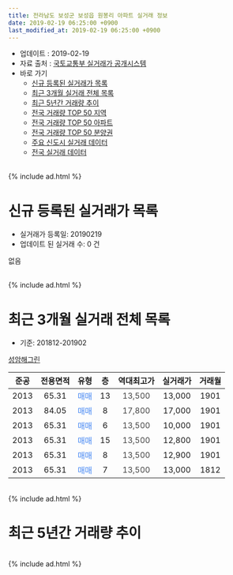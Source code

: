 ```yaml
---
title: 전라남도 보성군 보성읍 원봉리 아파트 실거래 정보
date: 2019-02-19 06:25:00 +0900
last_modified_at: 2019-02-19 06:25:00 +0900
---
```


* 업데이트 : 2019-02-19
* 자료 출처 : [국토교통부 실거래가 공개시스템](http://rt.molit.go.kr)
* 바로 가기
    * [신규 등록된 실거래가 목록](#신규-등록된-실거래가-목록)
    * [최근 3개월 실거래 전체 목록](#최근-3개월-실거래-전체-목록)
    * [최근 5년간 거래량 추이](#최근-5년간-거래량-추이)
    * [전국 거래량 TOP 50 지역](https://ayogom.github.io/apt-trade-info/최근-3개월-전국에서-가장-거래가-많이-발생한-지역)
    * [전국 거래량 TOP 50 아파트](https://ayogom.github.io/apt-trade-info/최근-3개월-전국에서-가장-거래가-많이-발생한-아파트)
    * [전국 거래량 TOP 50 분양권](https://ayogom.github.io/apt-trade-info/최근-3개월-전국에서-가장-거래가-많이-발생한-분양권)
    * [주요 신도시 실거래 데이터](https://ayogom.github.io/apt-trade-info/주요-신도시)
    * [전국 실거래 데이터](https://ayogom.github.io/apt-trade-info/전국)
<br>
{% include ad.html %}
<br>

# 신규 등록된 실거래가 목록
* 실거래가 등록일: 20190219
* 업데이트 된 실거래 수: 0 건

없음

<br>
{% include ad.html %}
<br>

# 최근 3개월 실거래 전체 목록
* 기준: 201812-201902


[성암해그린](https://search.naver.com/search.naver?query=%EC%A0%84%EB%9D%BC%EB%82%A8%EB%8F%84+%EB%B3%B4%EC%84%B1%EA%B5%B0+%EB%B3%B4%EC%84%B1%EC%9D%8D+%EC%9B%90%EB%B4%89%EB%A6%AC+%EC%84%B1%EC%95%94%ED%95%B4%EA%B7%B8%EB%A6%B0)

|준공|전용면적|유형|층|역대최고가|실거래가|거래월|
|:---:|:---:|:---:|:---:|:---:|:---:|:---:|
|2013|65.31|<span style="color:#4285f3">매매</span>|13|<span style="color:#444444">13,500</span>|13,000|1901|
|2013|84.05|<span style="color:#4285f3">매매</span>|8|<span style="color:#444444">17,800</span>|17,000|1901|
|2013|65.31|<span style="color:#4285f3">매매</span>|6|<span style="color:#444444">13,500</span>|10,000|1901|
|2013|65.31|<span style="color:#4285f3">매매</span>|15|<span style="color:#444444">13,500</span>|12,800|1901|
|2013|65.31|<span style="color:#4285f3">매매</span>|8|<span style="color:#444444">13,500</span>|12,900|1901|
|2013|65.31|<span style="color:#4285f3">매매</span>|7|<span style="color:#444444">13,500</span>|13,000|1812|


<br>
{% include ad.html %}
<br>

# 최근 5년간 거래량 추이


<div style="width:100%;">
    <canvas id="deal_progress" height="200"></canvas>
</div>

<script>
new Chart(document.getElementById("deal_progress"), {
    type: 'line',
    data: {
        labels: ['201402','201403','201404','201405','201406','201407','201408','201409','201410','201411','201412','201501','201502','201503','201504','201505','201506','201507','201508','201509','201510','201511','201512','201601','201602','201603','201604','201605','201606','201607','201608','201609','201610','201611','201612','201701','201702','201703','201704','201705','201706','201707','201708','201709','201710','201711','201712','201801','201802','201803','201804','201805','201806','201807','201808','201809','201810','201811','201812','201901','201902'],
        datasets: [{
            label: '매매',
            pointRadius: 1,
            data: [3, 2, 0, 1, 0, 0, 1, 0, 1, 0, 2, 0, 1, 1, 0, 0, 2, 0, 0, 2, 1, 0, 0, 0, 1, 2, 1, 2, 2, 0, 3, 1, 2, 1, 0, 1, 2, 0, 3, 0, 5, 2, 0, 0, 0, 0, 1, 2, 2, 1, 0, 0, 3, 2, 2, 1, 0, 1, 1, 5, 0],
            borderColor: "rgba(255, 201, 14, 1)",
            backgroundColor: "rgba(255, 201, 14, 0.5)",
            fill: false,
            lineTension: 0
        },{
            label: '전월세',
            pointRadius: 1,
            data: [1, 1, 1, 0, 0, 0, 0, 1, 2, 0, 2, 0, 1, 1, 0, 0, 0, 0, 0, 0, 0, 0, 0, 0, 0, 1, 3, 0, 1, 1, 0, 2, 0, 0, 1, 1, 0, 1, 1, 0, 0, 2, 0, 0, 0, 0, 0, 0, 2, 2, 0, 0, 0, 0, 0, 0, 1, 0, 0, 0, 0],
            borderColor: "rgba(0, 141, 185, 1)",
            backgroundColor: "rgba(0, 141, 185, 0.5)",
            fill: false,
            lineTension: 0
        }
        ]
    },
    options: {
        responsive: true,
        title: {
            display: false
        },
        tooltips: {
            mode: 'index',
            intersect: false
        },
        hover: {
            mode: 'nearest',
            intersect: true
        },
        scales: {
            xAxes: [{
                display: true,
                scaleLabel: {
                    display: true,
                    labelString: '년/월'
                }
            }],
            yAxes: [{
                display: true,
                ticks: {
                    suggestedMin: 0,
                },
                scaleLabel: {
                    display: true,
                    labelString: '실거래 수'
                }
            }]
        }
    }
});

</script>


<br>
{% include ad.html %}
<br>

